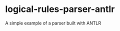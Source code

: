 logical-rules-parser-antlr
==========================

A simple example of a parser built with ANTLR
